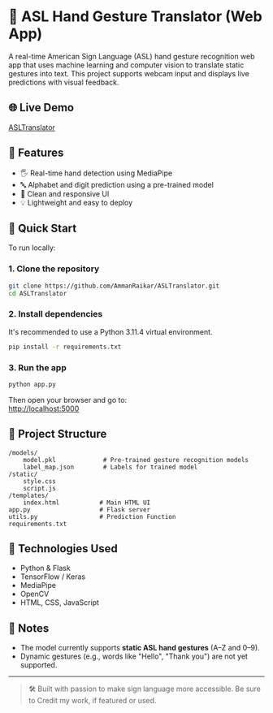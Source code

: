 # 🧠 ASL Hand Gesture Translator (Web App)

A real-time American Sign Language (ASL) hand gesture recognition web app that uses machine learning and computer vision to translate static gestures into text. This project supports webcam input and displays live predictions with visual feedback.

## 🌐 Live Demo

[ASLTranslator](https://asltranslator-o0yb.onrender.com/)  

## 📸 Features

- 🖐️ Real-time hand detection using MediaPipe
- 🔤 Alphabet and digit prediction using a pre-trained model
- 🎯 Clean and responsive UI
- 💡 Lightweight and easy to deploy

## 🚀 Quick Start

To run locally:

### 1. Clone the repository
```bash
git clone https://github.com/AmmanRaikar/ASLTranslator.git
cd ASLTranslator
```

### 2. Install dependencies
It's recommended to use a Python 3.11.4 virtual environment. 
```bash
pip install -r requirements.txt
```

### 3. Run the app
```bash
python app.py
```

Then open your browser and go to:  
[http://localhost:5000](http://localhost:5000)

## 📁 Project Structure

```
/models/
    model.pkl             # Pre-trained gesture recognition models
    label_map.json        # Labels for trained model
/static/
    style.css
    script.js
/templates/
    index.html           # Main HTML UI
app.py                   # Flask server
utils.py                 # Prediction Function
requirements.txt
```

## 🤖 Technologies Used

- Python & Flask
- TensorFlow / Keras
- MediaPipe
- OpenCV
- HTML, CSS, JavaScript

## 📌 Notes

- The model currently supports **static ASL hand gestures** (A–Z and 0–9).
- Dynamic gestures (e.g., words like "Hello", "Thank you") are not yet supported.

---

> 🛠️ Built with passion to make sign language more accessible.
> Be sure to Credit my work, if featured or used.
